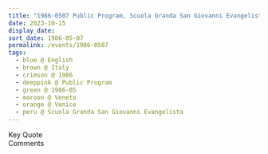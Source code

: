 ```yaml
---
title: "1986-0507 Public Program, Scuola Granda San Giovanni Evangelista, San Polo, 2454, Venice, Veneto, Italy"
date: 2023-10-15
display_date: 
sort_date: 1986-05-07
permalink: /events/1986-0507
tags:
  - blue @ English
  - brown @ Italy
  - crimson @ 1986
  - deeppink @ Public Program
  - green @ 1986-05
  - maroon @ Veneto
  - orange @ Venice
  - peru @ Scuola Granda San Giovanni Evangelista
---
```


<wave-list>
  <list-title color="green" width="75">Key Quote</list-title>
  <list-item color="BlanchedAlmond"  width="200"></list-item>
  <list-item color="Lavender"></list-item>
  <list-item color="BlanchedAlmond"></list-item>
</wave-list>

<br>

<wave-list>
  <list-title color="green" width="75">Comments</list-title>
  <list-item color="BlanchedAlmond"  width="200"></list-item>
  <list-item color="Lavender"></list-item>
  <list-item color="BlanchedAlmond"></list-item>
</wave-list>